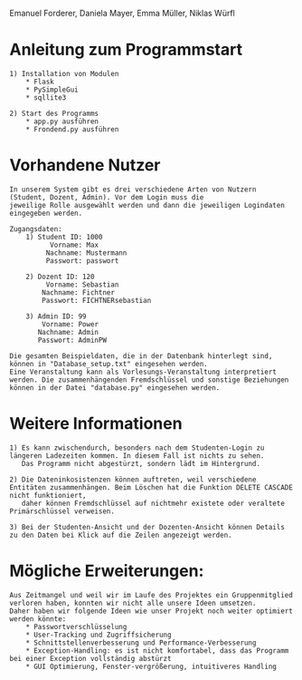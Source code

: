 Emanuel Forderer, Daniela Mayer, Emma Müller, Niklas Würfl

# Anleitung zum Programmstart

    1) Installation von Modulen 
        * Flask
        * PySimpleGui
        * sqllite3
    
    2) Start des Programms
        * app.py ausführen
        * Frondend.py ausführen

# Vorhandene Nutzer
    In unserem System gibt es drei verschiedene Arten von Nutzern (Student, Dozent, Admin). Vor dem Login muss die 
    jeweilige Rolle ausgewählt werden und dann die jeweiligen Logindaten eingegeben werden.

    Zugangsdaten:
        1) Student ID: 1000
              Vorname: Max
             Nachname: Mustermann
             Passwort: passwort

        2) Dozent ID: 120
             Vorname: Sebastian
            Nachname: Fichtner
            Passwort: FICHTNERsebastian

        3) Admin ID: 99
            Vorname: Power
           Nachname: Admin
           Passwort: AdminPW

    Die gesamten Beispieldaten, die in der Datenbank hinterlegt sind, können in "Database_setup.txt" eingesehen werden.
    Eine Veranstaltung kann als Vorlesungs-Veranstaltung interpretiert werden. Die zusammenhängenden Fremdschlüssel und sonstige Beziehungen können in der Datei "database.py" eingesehen werden.

# Weitere Informationen

    1) Es kann zwischendurch, besonders nach dem Studenten-Login zu längeren Ladezeiten kommen. In diesem Fall ist nichts zu sehen. 
       Das Programm nicht abgestürzt, sondern lädt im Hintergrund.

    2) Die Dateninkosistenzen können auftreten, weil verschiedene Entitäten zusammenhängen. Beim Löschen hat die Funktion DELETE CASCADE nicht funktioniert, 
       daher können Fremdschlüssel auf nichtmehr existete oder veraltete Primärschlüssel verweisen.

    3) Bei der Studenten-Ansicht und der Dozenten-Ansicht können Details zu den Daten bei Klick auf die Zeilen angezeigt werden.

    
# Mögliche Erweiterungen:
    Aus Zeitmangel und weil wir im Laufe des Projektes ein Gruppenmitglied verloren haben, konnten wir nicht alle unsere Ideen umsetzen.
    Daher haben wir folgende Ideen wie unser Projekt noch weiter optimiert werden könnte:
        * Passwortverschlüsselung
        * User-Tracking und Zugriffsicherung
        * Schnittstellenverbesserung und Performance-Verbesserung
        * Exception-Handling: es ist nicht komfortabel, dass das Programm bei einer Exception vollständig abstürzt
        * GUI Optimierung, Fenster-vergrößerung, intuitiveres Handling
